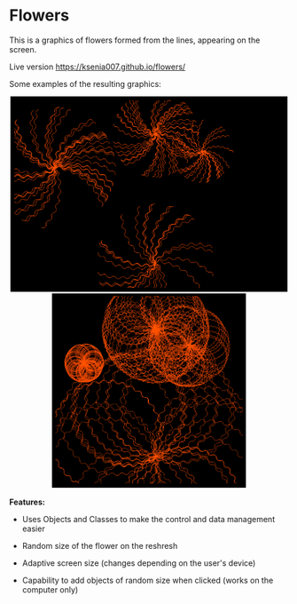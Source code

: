 # Flowers

This is a graphics of flowers formed from the lines, appearing on the screen.

Live version https://ksenia007.github.io/flowers/

Some examples of the resulting graphics:

<p align="center">
  <img src="assets/start.png" width="500"/>
    <img src="assets/finish.png" width="350"/>
</p>
<p align="center">

</p>






**Features:**

- Uses Objects and Classes to make the control and data management easier

- Random size of the flower on the reshresh

- Adaptive screen size (changes depending on the user's device)

- Capability to add objects of random size when clicked (works on the computer only)


